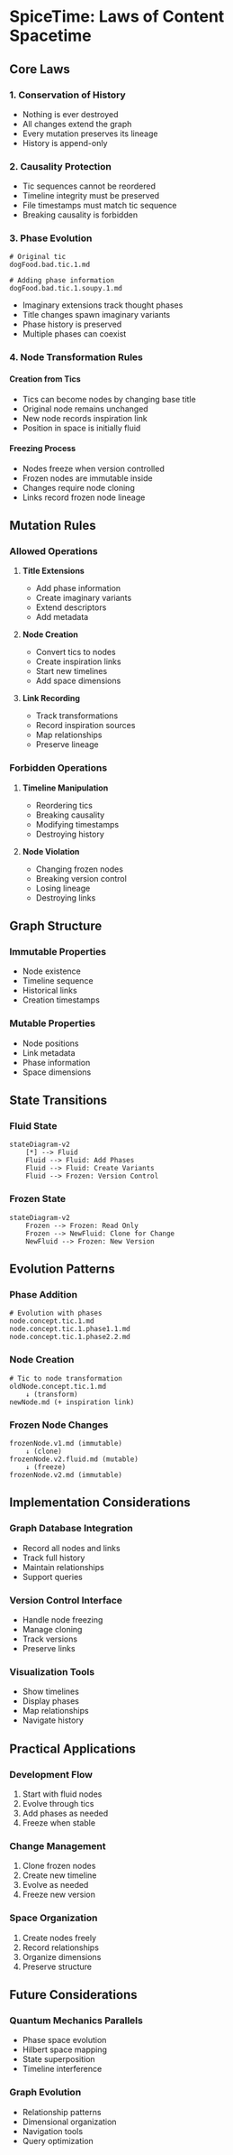 # SpiceTime: Laws of Content Spacetime

## Core Laws

### 1. Conservation of History

- Nothing is ever destroyed
- All changes extend the graph
- Every mutation preserves its lineage
- History is append-only

### 2. Causality Protection

- Tic sequences cannot be reordered
- Timeline integrity must be preserved
- File timestamps must match tic sequence
- Breaking causality is forbidden

### 3. Phase Evolution

```
# Original tic
dogFood.bad.tic.1.md

# Adding phase information
dogFood.bad.tic.1.soupy.1.md
```

- Imaginary extensions track thought phases
- Title changes spawn imaginary variants
- Phase history is preserved
- Multiple phases can coexist

### 4. Node Transformation Rules

#### Creation from Tics

- Tics can become nodes by changing base title
- Original node remains unchanged
- New node records inspiration link
- Position in space is initially fluid

#### Freezing Process

- Nodes freeze when version controlled
- Frozen nodes are immutable inside
- Changes require node cloning
- Links record frozen node lineage

## Mutation Rules

### Allowed Operations

1. **Title Extensions**
    - Add phase information
    - Create imaginary variants
    - Extend descriptors
    - Add metadata

2. **Node Creation**
    - Convert tics to nodes
    - Create inspiration links
    - Start new timelines
    - Add space dimensions

3. **Link Recording**
    - Track transformations
    - Record inspiration sources
    - Map relationships
    - Preserve lineage

### Forbidden Operations

1. **Timeline Manipulation**
    - Reordering tics
    - Breaking causality
    - Modifying timestamps
    - Destroying history

2. **Node Violation**
    - Changing frozen nodes
    - Breaking version control
    - Losing lineage
    - Destroying links

## Graph Structure

### Immutable Properties

- Node existence
- Timeline sequence
- Historical links
- Creation timestamps

### Mutable Properties

- Node positions
- Link metadata
- Phase information
- Space dimensions

## State Transitions

### Fluid State

```mermaid
stateDiagram-v2
    [*] --> Fluid
    Fluid --> Fluid: Add Phases
    Fluid --> Fluid: Create Variants
    Fluid --> Frozen: Version Control
```

### Frozen State

```mermaid
stateDiagram-v2
    Frozen --> Frozen: Read Only
    Frozen --> NewFluid: Clone for Change
    NewFluid --> Frozen: New Version
```

## Evolution Patterns

### Phase Addition

```
# Evolution with phases
node.concept.tic.1.md
node.concept.tic.1.phase1.1.md
node.concept.tic.1.phase2.2.md
```

### Node Creation

```
# Tic to node transformation
oldNode.concept.tic.1.md
    ↓ (transform)
newNode.md (+ inspiration link)
```

### Frozen Node Changes

```
frozenNode.v1.md (immutable)
    ↓ (clone)
frozenNode.v2.fluid.md (mutable)
    ↓ (freeze)
frozenNode.v2.md (immutable)
```

## Implementation Considerations

### Graph Database Integration

- Record all nodes and links
- Track full history
- Maintain relationships
- Support queries

### Version Control Interface

- Handle node freezing
- Manage cloning
- Track versions
- Preserve links

### Visualization Tools

- Show timelines
- Display phases
- Map relationships
- Navigate history

## Practical Applications

### Development Flow

1. Start with fluid nodes
2. Evolve through tics
3. Add phases as needed
4. Freeze when stable

### Change Management

1. Clone frozen nodes
2. Create new timeline
3. Evolve as needed
4. Freeze new version

### Space Organization

1. Create nodes freely
2. Record relationships
3. Organize dimensions
4. Preserve structure

## Future Considerations

### Quantum Mechanics Parallels

- Phase space evolution
- Hilbert space mapping
- State superposition
- Timeline interference

### Graph Evolution

- Relationship patterns
- Dimensional organization
- Navigation tools
- Query optimization
